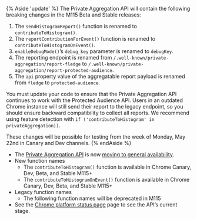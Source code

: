 {% Aside 'update' %}
The Private Aggregation API will contain the following breaking changes in the M115 Beta and Stable releases:
1. The `sendHistogramReport()` function is renamed to `contributeToHistogram()`.
2. The `reportContributionForEvent()` function is renamed to `contributeToHistogramOnEvent()`.
3. `enableDebugMode()`’s `debug_key` parameter is renamed to `debugKey`.
4. The reporting endpoint is renamed from `/.well-known/private-aggregation/report-fledge` to `/.well-known/private-aggregation/report-protected-audience`.
5. The `api` property value of the aggregatable report payload is renamed from `fledge` to `protected-audience`. 

You must update your code to ensure that the Private Aggregation API continues to work with the Protected Audience API. Users in an outdated Chrome instance will still send their report to the legacy endpoint, so you should ensure backward compatibility to collect all reports. We recommend using feature detection with `if ('contributeToHistogram' in privateAggregation))`.

These changes will be possible for testing from the week of Monday, May 22nd in Canary and Dev channels. 
{% endAside %}

* The [Private Aggregation API](https://github.com/patcg-individual-drafts/private-aggregation-api/) is now [moving to general availability](/blog/privacy-sandbox-launch/).
* New function names
  * The `contributeToHistogram()` function is available in Chrome Canary, Dev, Beta, and Stable M115+
  * The `contributeToHistogramOnEvent()` function is available in Chrome Canary, Dev, Beta, and Stable M115+
* Legacy function names 
  * The following function names will be deprecated in M115
* See the [Chrome platform status page](https://chromestatus.com/feature/5743412790689792) page to see the API’s current stage.
